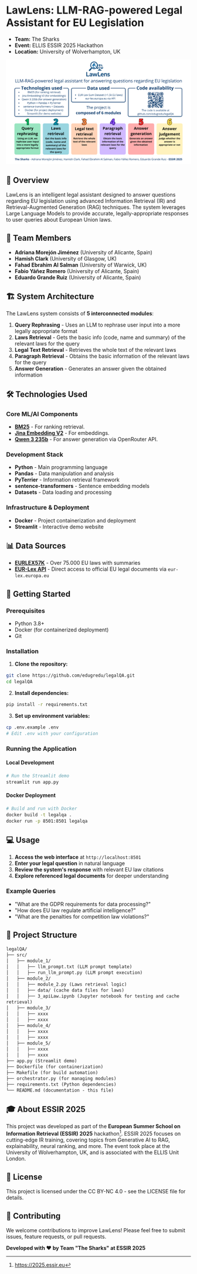 # LawLens: LLM-RAG-powered Legal Assistant for EU Legislation

- **Team:** The Sharks
- **Event:** ELLIS ESSIR 2025 Hackathon
- **Location:** University of Wolverhampton, UK

![Summary of the project](./summary.svg)


## 🎯 Overview

LawLens is an intelligent legal assistant designed to answer questions regarding EU legislation using advanced Information Retrieval (IR) and Retrieval-Augmented Generation (RAG) techniques. The system leverages Large Language Models to provide accurate, legally-appropriate responses to user queries about European Union laws.

## 👥 Team Members

- **Adriana Morejón Jiménez** (University of Alicante, Spain)
- **Hamish Clark** (University of Glasgow, UK)
- **Fahad Ebrahim Al Salman** (University of Warwick, UK)
- **Fabio Yáñez Romero** (University of Alicante, Spain)
- **Eduardo Grande Ruiz** (University of Alicante, Spain)


## 🏗️ System Architecture

The LawLens system consists of **5 interconnected modules**:

1. **Query Rephrasing** - Uses an LLM to rephrase user input into a more legally appropriate format
2. **Laws Retrieval** - Gets the basic info (code, name and summary) of the relevant laws for the query
3. **Legal Text Retrieval** - Retrieves the whole text of the relevant laws
4. **Paragraph Retrieval** - Obtains the basic information of the relevant laws for the query
5. **Answer Generation** - Generates an answer given the obtained information

## 🛠️ Technologies Used

### Core ML/AI Components

- [**BM25**](https://pyterrier.readthedocs.io/en/latest/terrier-retrieval.html) - For ranking retrieval.
- [**Jina Embedding V2**](https://huggingface.co/jinaai/jina-embeddings-v2-base-zh) - For embeddings.
- **[Qwen 3 235b](https://openrouter.ai/qwen/qwen3-235b-a22b:free)** - For answer generation via OpenRouter API.


### Development Stack

- **Python** - Main programming language
- **Pandas** - Data manipulation and analysis
- **PyTerrier** - Information retrieval framework
- **sentence-transformers** - Sentence embedding models
- **Datasets** - Data loading and processing


### Infrastructure \& Deployment

- **Docker** - Project containerization and deployment
- **Streamlit** - Interactive demo website


## 📊 Data Sources

- **[EURLEX57K](https://huggingface.co/datasets/jonathanli/eurlex)** - Over 75.000 EU laws with summaries
- **[EUR-Lex API](https://eur-lex.europa.eu/content/help/data-reuse/webservice.html)** - Direct access to official EU legal documents via `eur-lex.europa.eu`


## 🚀 Getting Started

### Prerequisites

- Python 3.8+
- Docker (for containerized deployment)
- Git


### Installation

1. **Clone the repository:**
```bash
git clone https://github.com/edugredu/legalQA.git
cd legalQA
```

2. **Install dependencies:**
```bash
pip install -r requirements.txt
```

3. **Set up environment variables:**
```bash
cp .env.example .env
# Edit .env with your configuration
```


### Running the Application

#### Local Development

```bash
# Run the Streamlit demo
streamlit run app.py
```


#### Docker Deployment

```bash
# Build and run with Docker
docker build -t legalqa .
docker run -p 8501:8501 legalqa
```


## 💻 Usage

1. **Access the web interface** at `http://localhost:8501`
2. **Enter your legal question** in natural language
3. **Review the system's response** with relevant EU law citations
4. **Explore referenced legal documents** for deeper understanding

### Example Queries

- "What are the GDPR requirements for data processing?"
- "How does EU law regulate artificial intelligence?"
- "What are the penalties for competition law violations?"


## 🔧 Project Structure

```
legalQA/
├── src/
│   ├── module_1/
│   │   ├── llm_prompt.txt (LLM prompt template)
│   │   ├── run_llm_prompt.py (LLM prompt execution)
│   ├── module_2/
│   │   ├── module_2.py (Laws retrieval logic)
│   │   ├── data/ (cache data files for laws)
│   │   ├── 3_apiLaw.ipynb (Jupyter notebook for testing and cache retrieval)
│   ├── module_3/
│   │   ├── xxxx
│   │   ├── xxxx
│   ├── module_4/
│   │   ├── xxxx
│   │   ├── xxxx
│   ├── module_5/
│   │   ├── xxxx
│   │   ├── xxxx
├── app.py (Streamlit demo)
├── Dockerfile (for containerization)
├── Makefile (for build automation)
├── orchestrator.py (for managing modules)
├── requirements.txt (Python dependencies)
└── README.md (documentation - this file)
```


## 🎓 About ESSIR 2025

This project was developed as part of the **European Summer School on Information Retrieval (ESSIR) 2025** hackathon[^1]. ESSIR 2025 focuses on cutting-edge IR training, covering topics from Generative AI to RAG, explainability, neural ranking, and more. The event took place at the University of Wolverhampton, UK, and is associated with the ELLIS Unit London.

## 📝 License

This project is licensed under the CC BY-NC 4.0 - see the LICENSE file for details.

## 🤝 Contributing

We welcome contributions to improve LawLens! Please feel free to submit issues, feature requests, or pull requests.

**Developed with ❤️ by Team "The Sharks" at ESSIR 2025**

<div style="text-align: center"></div>

[^1]: https://2025.essir.eu